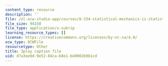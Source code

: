 ```yaml
---
content_type: resource
description: ''
file: /ol-ocw-studio-app/courses/8-334-statistical-mechanics-ii-statistical-physics-of-fields-spring-2014/d7a3ee9d9e5284cab8e1b49002b9b1cd_DVRjcfMwAkk.srt
file_size: 94150
file_type: application/x-subrip
learning_resource_types: []
license: https://creativecommons.org/licenses/by-nc-sa/4.0/
ocw_type: OCWFile
resourcetype: Other
title: 3play caption file
uid: d7a3ee9d-9e52-84ca-b8e1-b49002b9b1cd
---
```

